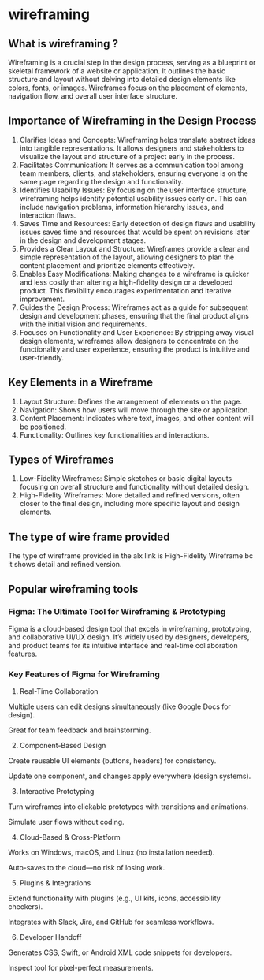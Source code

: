 # wireframing

## What is wireframing ?

Wireframing is a crucial step in the design process, serving as a blueprint or skeletal framework of a website or application. It outlines the basic structure and layout without delving into detailed design elements like colors, fonts, or images. Wireframes focus on the placement of elements, navigation flow, and overall user interface structure.

## Importance of Wireframing in the Design Process

1. Clarifies Ideas and Concepts:
   Wireframing helps translate abstract ideas into tangible representations. It allows designers and stakeholders to visualize the layout and structure of a project early in the process.
2. Facilitates Communication:
   It serves as a communication tool among team members, clients, and stakeholders, ensuring everyone is on the same page regarding the design and functionality.
3. Identifies Usability Issues:
   By focusing on the user interface structure, wireframing helps identify potential usability issues early on. This can include navigation problems, information hierarchy issues, and interaction flaws.
4. Saves Time and Resources:
   Early detection of design flaws and usability issues saves time and resources that would be spent on revisions later in the design and development stages.
5. Provides a Clear Layout and Structure:
   Wireframes provide a clear and simple representation of the layout, allowing designers to plan the content placement and prioritize elements effectively.
6. Enables Easy Modifications:
   Making changes to a wireframe is quicker and less costly than altering a high-fidelity design or a developed product. This flexibility encourages experimentation and iterative improvement.
7. Guides the Design Process:
   Wireframes act as a guide for subsequent design and development phases, ensuring that the final product aligns with the initial vision and requirements.
8. Focuses on Functionality and User Experience:
   By stripping away visual design elements, wireframes allow designers to concentrate on the functionality and user experience, ensuring the product is intuitive and user-friendly.

## Key Elements in a Wireframe

1. Layout Structure: Defines the arrangement of elements on the page.
2. Navigation: Shows how users will move through the site or application.
3. Content Placement: Indicates where text, images, and other content will be positioned.
4. Functionality: Outlines key functionalities and interactions.

## Types of Wireframes

1. Low-Fidelity Wireframes: Simple sketches or basic digital layouts focusing on overall structure and functionality without detailed design.
2. High-Fidelity Wireframes: More detailed and refined versions, often closer to the final design, including more specific layout and design elements.

## The type of wire frame provided

The type of wireframe provided in the alx link is High-Fidelity Wireframe bc it shows detail and refined version.

## Popular wireframing tools

### Figma: The Ultimate Tool for Wireframing & Prototyping

Figma is a cloud-based design tool that excels in wireframing, prototyping, and collaborative UI/UX design. It’s widely used by designers, developers, and product teams for its intuitive interface and real-time collaboration features.

### Key Features of Figma for Wireframing

1. Real-Time Collaboration

Multiple users can edit designs simultaneously (like Google Docs for design).

Great for team feedback and brainstorming.

2. Component-Based Design

Create reusable UI elements (buttons, headers) for consistency.

Update one component, and changes apply everywhere (design systems).

3. Interactive Prototyping

Turn wireframes into clickable prototypes with transitions and animations.

Simulate user flows without coding.

4. Cloud-Based & Cross-Platform

Works on Windows, macOS, and Linux (no installation needed).

Auto-saves to the cloud—no risk of losing work.

5. Plugins & Integrations

Extend functionality with plugins (e.g., UI kits, icons, accessibility checkers).

Integrates with Slack, Jira, and GitHub for seamless workflows.

6. Developer Handoff

Generates CSS, Swift, or Android XML code snippets for developers.

Inspect tool for pixel-perfect measurements.

